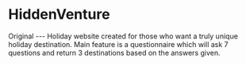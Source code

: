 # HiddenVenture
Original ---
Holiday website created for those who want a truly unique holiday destination.
Main feature is a questionnaire which will ask 7 questions and return 3 destinations based on the answers given.
